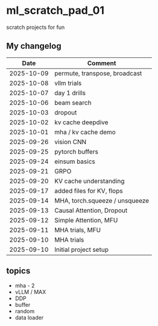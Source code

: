 # ml_scratch_pad_01
scratch projects for fun

## My changelog

| Date       | Comment                  
|------------|--------------------------
| 2025-10-09 | permute, transpose, broadcast
| 2025-10-08 | vllm trials
| 2025-10-07 | day 1 drills
| 2025-10-06 | beam search
| 2025-10-03 | dropout
| 2025-10-02 | kv cache deepdive
| 2025-10-01 | mha / kv cache demo
| 2025-09-26 | vision CNN
| 2025-09-25 | pytorch buffers
| 2025-09-24 | einsum basics
| 2025-09-21 | GRPO
| 2025-09-20 | KV cache understanding
| 2025-09-17 | added files for KV, flops
| 2025-09-14 | MHA, torch.squeeze / unsqueeze
| 2025-09-13 | Causal Attention, Dropout
| 2025-09-12 | Simple Attention, MFU    
| 2025-09-11 | MHA trials, MFU          
| 2025-09-10 | MHA trials               
| 2025-09-10 | Initial project setup    

## topics

- mha - 2
- vLLM / MAX
- DDP
- buffer
- random
- data loader
